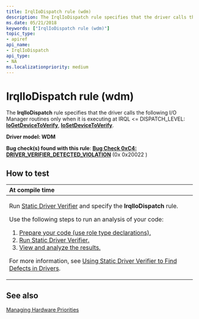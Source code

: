 ```yaml
---
title: IrqlIoDispatch rule (wdm)
description: The IrqlIoDispatch rule specifies that the driver calls the following I/O Manager routines only when it is executing at IRQL DISPATCH\_LEVEL IoGetDeviceToVerify, IoSetDeviceToVerify.
ms.date: 05/21/2018
keywords: ["IrqlIoDispatch rule (wdm)"]
topic_type:
- apiref
api_name:
- IrqlIoDispatch
api_type:
- NA
ms.localizationpriority: medium
---
```


# IrqlIoDispatch rule (wdm)


The **IrqlIoDispatch** rule specifies that the driver calls the following I/O Manager routines only when it is executing at IRQL &lt;= DISPATCH\_LEVEL: [**IoGetDeviceToVerify**](/windows-hardware/drivers/ddi/ntifs/nf-ntifs-iogetdevicetoverify), [**IoSetDeviceToVerify**](/windows-hardware/drivers/ddi/ntifs/nf-ntifs-iosetdevicetoverify).

**Driver model: WDM**

**Bug check(s) found with this rule**: [**Bug Check 0xC4: DRIVER\_VERIFIER\_DETECTED\_VIOLATION**](../debugger/bug-check-0xc4--driver-verifier-detected-violation.md) (0x 0x20022 )


How to test
-----------

<table>
<colgroup>
<col width="100%" />
</colgroup>
<thead>
<tr class="header">
<th align="left">At compile time</th>
</tr>
</thead>
<tbody>
<tr class="odd">
<td align="left"><p>Run <a href="/windows-hardware/drivers/devtest/static-driver-verifier" data-raw-source="[Static Driver Verifier](./static-driver-verifier.md)">Static Driver Verifier</a> and specify the <strong>IrqlIoDispatch</strong> rule.</p>
Use the following steps to run an analysis of your code:
<ol>
<li><a href="/windows-hardware/drivers/devtest/using-static-driver-verifier-to-find-defects-in-drivers#preparing-your-source-code" data-raw-source="[Prepare your code (use role type declarations).](./using-static-driver-verifier-to-find-defects-in-drivers.md#preparing-your-source-code)">Prepare your code (use role type declarations).</a></li>
<li><a href="/windows-hardware/drivers/devtest/using-static-driver-verifier-to-find-defects-in-drivers#running-static-driver-verifier" data-raw-source="[Run Static Driver Verifier.](./using-static-driver-verifier-to-find-defects-in-drivers.md#running-static-driver-verifier)">Run Static Driver Verifier.</a></li>
<li><a href="/windows-hardware/drivers/devtest/using-static-driver-verifier-to-find-defects-in-drivers#viewing-and-analyzing-the-results" data-raw-source="[View and analyze the results.](./using-static-driver-verifier-to-find-defects-in-drivers.md#viewing-and-analyzing-the-results)">View and analyze the results.</a></li>
</ol>
<p>For more information, see <a href="/windows-hardware/drivers/devtest/using-static-driver-verifier-to-find-defects-in-drivers" data-raw-source="[Using Static Driver Verifier to Find Defects in Drivers](./using-static-driver-verifier-to-find-defects-in-drivers.md)">Using Static Driver Verifier to Find Defects in Drivers</a>.</p></td>
</tr>
</tbody>
</table>

See also
--------

[Managing Hardware Priorities](../kernel/managing-hardware-priorities.md)
